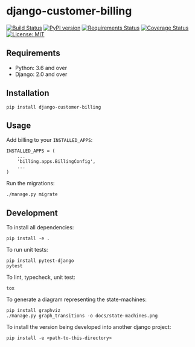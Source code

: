 django-customer-billing
============

[![Build Status](https://travis-ci.org/skioo/django-customer-billing.svg?branch=master)](https://travis-ci.org/skioo/django-customer-billing)
[![PyPI version](https://badge.fury.io/py/django-customer-billing.svg)](https://badge.fury.io/py/django-customer-billing)
[![Requirements Status](https://requires.io/github/skioo/django-customer-billing/requirements.svg?branch=master)](https://requires.io/github/skioo/django-customer-billing/requirements/?branch=master)
[![Coverage Status](https://coveralls.io/repos/github/skioo/django-customer-billing/badge.svg?branch=master)](https://coveralls.io/github/skioo/django-customer-billing?branch=master)
[![License: MIT](https://img.shields.io/badge/License-MIT-blue.svg)](https://opensource.org/licenses/MIT)


Requirements
------------

* Python: 3.6 and over
* Django: 2.0 and over

Installation
------------

```
pip install django-customer-billing
```

Usage
-----

Add billing to your `INSTALLED_APPS`:

    INSTALLED_APPS = (
        ...
        'billing.apps.BillingConfig',
        ...
    )


Run the migrations: 

    ./manage.py migrate


Development
-----------

To install all dependencies:

    pip install -e .
    
To run unit tests:

    pip install pytest-django
    pytest

To lint, typecheck, unit test:

    tox

To generate a diagram representing the state-machines:

    pip install graphviz
    ./manage.py graph_transitions -o docs/state-machines.png


To install the version being developed into another django project:

    pip install -e <path-to-this-directory>
